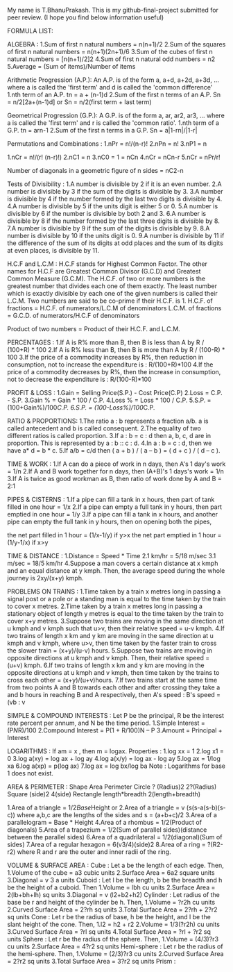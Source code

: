 My name is T.BhanuPrakash. This is my github-final-project submitted for peer review. (I hope you find below information useful)

FORMULA LIST:

ALGEBRA :
1.Sum of first n natural numbers = n(n+1)/2
2.Sum of the squares of first n natural numbers = n(n+1)(2n+1)/6
3.Sum of the cubes of first n natural numbers = [n(n+1)/2]2
4.Sum of first n natural odd numbers = n2
5.Average = (Sum of items)/Number of items

Arithmetic Progression (A.P.):
An A.P. is of the form a, a+d, a+2d, a+3d, ...
where a is called the 'first term' and d is called the 'common difference'
1.nth term of an A.P. tn = a + (n-1)d
2.Sum of the first n terms of an A.P. Sn = n/2[2a+(n-1)d] or Sn = n/2(first term + last term)

Geometrical Progression (G.P.):
A G.P. is of the form a, ar, ar2, ar3, ...
where a is called the 'first term' and r is called the 'common ratio'.
1.nth term of a G.P. tn = arn-1
2.Sum of the first n terms in a G.P. Sn = a|1-rn|/|1-r|

Permutations and Combinations :
1.nPr = n!/(n-r)!
2.nPn = n!
3.nP1 = n

1.nCr = n!/(r! (n-r)!)
2.nC1 = n
3.nC0 = 1 = nCn
4.nCr = nCn-r
5.nCr = nPr/r!

Number of diagonals in a geometric figure of n sides = nC2-n

Tests of Divisibility :
1.A number is divisible by 2 if it is an even number.
2.A number is divisible by 3 if the sum of the digits is divisible by 3.
3.A number is divisible by 4 if the number formed by the last two digits is divisible by 4.
4.A number is divisible by 5 if the units digit is either 5 or 0.
5.A number is divisible by 6 if the number is divisible by both 2 and 3.
6.A number is divisible by 8 if the number formed by the last three digits is divisible by 8.
7.A number is divisible by 9 if the sum of the digits is divisible by 9.
8.A number is divisible by 10 if the units digit is 0.
9.A number is divisible by 11 if the difference of the sum of its digits at odd places and the sum of its digits at even places, is divisible by 11.

H.C.F and L.C.M :
H.C.F stands for Highest Common Factor. The other names for H.C.F are Greatest Common Divisor (G.C.D) and Greatest Common Measure (G.C.M).
The H.C.F. of two or more numbers is the greatest number that divides each one of them exactly.
The least number which is exactly divisible by each one of the given numbers is called their L.C.M.
Two numbers are said to be co-prime if their H.C.F. is 1.
H.C.F. of fractions = H.C.F. of numerators/L.C.M of denominators
L.C.M. of fractions = G.C.D. of numerators/H.C.F of denominators

Product of two numbers = Product of their H.C.F. and L.C.M.

PERCENTAGES :
1.If A is R% more than B, then B is less than A by R / (100+R) * 100
2.If A is R% less than B, then B is more than A by R / (100-R) * 100
3.If the price of a commodity increases by R%, then reduction in consumption, not to increase the expenditure is : R/(100+R)*100
4.If the price of a commodity decreases by R%, then the increase in consumption, not to decrease the expenditure is : R/(100-R)*100

PROFIT & LOSS :
1.Gain = Selling Price(S.P.) - Cost Price(C.P)
2.Loss = C.P. - S.P.
3.Gain % = Gain * 100 / C.P.
4.Loss % = Loss * 100 / C.P.
5.S.P. = (100+Gain%)/100*C.P.
6.S.P. = (100-Loss%)/100*C.P.

RATIO & PROPORTIONS:
1.The ratio a : b represents a fraction a/b. a is called antecedent and b is called consequent.
2.The equality of two different ratios is called proportion.
3.If a : b = c : d then a, b, c, d are in proportion. This is represented by a : b :: c : d.
4.In a : b = c : d, then we have a* d = b * c.
5.If a/b = c/d then ( a + b ) / ( a – b ) = ( d + c ) / ( d – c ).

TIME & WORK :
1.If A can do a piece of work in n days, then A's 1 day's work = 1/n
2.If A and B work together for n days, then (A+B)'s 1 days's work = 1/n
3.If A is twice as good workman as B, then ratio of work done by A and B = 2:1

PIPES & CISTERNS :
1.If a pipe can fill a tank in x hours, then part of tank filled in one hour = 1/x
2.If a pipe can empty a full tank in y hours, then part emptied in one hour = 1/y
3.If a pipe can fill a tank in x hours, and another pipe can empty the full tank in y hours, then on opening both the pipes,

the net part filled in 1 hour = (1/x-1/y) if y>x
the net part emptied in 1 hour = (1/y-1/x) if x>y

TIME & DISTANCE :
1.Distance = Speed * Time
2.1 km/hr = 5/18 m/sec
3.1 m/sec = 18/5 km/hr
4.Suppose a man covers a certain distance at x kmph and an equal distance at y kmph. Then, the average speed during the whole journey is 2xy/(x+y) kmph.

PROBLEMS ON TRAINS :
1.Time taken by a train x metres long in passing a signal post or a pole or a standing man is equal to the time taken by the train to cover x metres.
2.Time taken by a train x metres long in passing a stationary object of length y metres is equal to the time taken by the train to cover x+y metres.
3.Suppose two trains are moving in the same direction at u kmph and v kmph such that u>v, then their relative speed = u-v kmph.
4.If two trains of length x km and y km are moving in the same direction at u kmph and v kmph, where u>v, then time taken by the faster train to cross the slower train = (x+y)/(u-v) hours.
5.Suppose two trains are moving in opposite directions at u kmph and v kmph. Then, their relative speed = (u+v) kmph.
6.If two trains of length x km and y km are moving in the opposite directions at u kmph and v kmph, then time taken by the trains to cross each other = (x+y)/(u+v)hours.
7.If two trains start at the same time from two points A and B towards each other and after crossing they take a and b hours in reaching B and A respectively, then A's speed : B's speed = (vb : v

SIMPLE & COMPOUND INTERESTS :
Let P be the principal, R be the interest rate percent per annum, and N be the time period.
1.Simple Interest = (P*N*R)/100
2.Compound Interest = P(1 + R/100)N – P
3.Amount = Principal + Interest

LOGARITHMS :
If am = x , then m = logax.
Properties :
1.log xx = 1
2.log x1 = 0
3.log a(xy) = log ax + log ay
4.log a(x/y) = log ax - log ay
5.log ax = 1/log xa
6.log a(xp) = p(log ax)
7.log ax = log bx/log ba
Note : Logarithms for base 1 does not exist.

AREA & PERIMETER :
Shape Area Perimeter
Circle ? (Radius)2 2?(Radius)
Square (side)2 4(side)
Rectangle length*breadth 2(length+breadth)

1.Area of a triangle = 1/2*Base*Height or
2.Area of a triangle = v (s(s-a(s-b)(s-c)) where a,b,c are the lengths of the sides and s = (a+b+c)/2
3.Area of a parallelogram = Base * Height
4.Area of a rhombus = 1/2(Product of diagonals)
5.Area of a trapezium = 1/2(Sum of parallel sides)(distance between the parallel sides)
6.Area of a quadrilateral = 1/2(diagonal)(Sum of sides)
7.Area of a regular hexagon = 6(v3/4)(side)2
8.Area of a ring = ?(R2-r2) where R and r are the outer and inner radii of the ring.

VOLUME & SURFACE AREA :
Cube :
Let a be the length of each edge. Then,
1.Volume of the cube = a3 cubic units
2.Surface Area = 6a2 square units
3.Diagonal = v 3 a units
Cuboid :
Let l be the length, b be the breadth and h be the height of a cuboid. Then
1.Volume = lbh cu units
2.Surface Area = 2(lb+bh+lh) sq units
3.Diagonal = v (l2+b2+h2)
Cylinder :
Let radius of the base be r and height of the cylinder be h. Then,
1.Volume = ?r2h cu units
2.Curved Surface Area = 2?rh sq units
3.Total Surface Area = 2?rh + 2?r2 sq units
Cone :
Let r be the radius of base, h be the height, and l be the slant height of the cone. Then,
1.l2 = h2 + r2
2.Volume = 1/3(?r2h) cu units
3.Curved Surface Area = ?rl sq units
4.Total Surface Area = ?rl + ?r2 sq units
Sphere :
Let r be the radius of the sphere. Then,
1.Volume = (4/3)?r3 cu units
2.Surface Area = 4?r2 sq units
Hemi-sphere :
Let r be the radius of the hemi-sphere. Then,
1.Volume = (2/3)?r3 cu units
2.Curved Surface Area = 2?r2 sq units
3.Total Surface Area = 3?r2 sq units
Prism :
